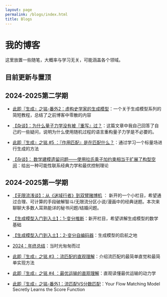 ```yaml
---
layout: page
permalink: /blogs/index.html
title: Blogs
---
```


# 我的博客

这里放置一些随笔，大概率与学习无关，可能涵盖各个领域。


## 目前更新与置顶






## 2024-2025第二学期


- [此即『生成』之铭-番外2：虚构史学家的生成模型](https://zeroovector.github.io/blogs/file/introduction_to_generative_model.pdf)：一个关于生成模型系列的简短教程，总结了之前博客中零散的内容


- [【杂谈】：为什么量子力学没有被『重写』过？](https://zeroovector.github.io/blogs/phy1/index.html)：这篇文章中我自己回答了自己的一些疑问，说明为什么使用随机过程的语言重构量子力学是不必要的。

- [此即『生成』之铭 #5 ：『作用匹配』是在匹配什么？](https://zeroovector.github.io/blogs/actionmatching/index.html)：通过学习一个标量场进行生成的方法


- [【杂谈】： 数学建模遗留问题——使用拉氏乘子加约束相当于扩展了构型空间](https://zeroovector.github.io/blogs/oc_mechanics/index.html)：给出一种可能性联系经典力学和最优控制理论


## 2024-2025第一学期

- [【无限流浅谈】：从《迷域行者》到双臂赌博机](https://zeroovector.github.io/blogs/optimalstopping/index.html) ： 新开的一个小栏目，希望通过合理、可计算的手段破解智斗/无限流分区小说/漫画中的经典谜题。本次来聊聊大多数人耳熟能详的秘书问题/结婚问题。


- [【生成模型入门到入土】：1-变分推断](https://zeroovector.github.io/blogs/variationalinference/index.html)：新开栏目，希望讲解生成模型的数学基础


- [【生成模型入门到入土】：2-变分自编码器](https://zeroovector.github.io/blogs/vae/index.html)：生成模型的启航之地


- [2024：年终总结](https://zeroovector.github.io/blogs/2024summarize/index.html)：当时光匆匆而过


- [此即『生成』之铭 #3 ：流匹配的直观理解](https://zeroovector.github.io/blogs/flowmatching1/index.html)：介绍流匹配的最简单直觉和最简单实现方法

- [此即『生成』之铭 #4 ：最优运输的直观理解](https://zeroovector.github.io/blogs/OT1/index.html)：直观读懂最优运输的动力学

- [此即『生成』之铭-番外1：流匹配VS分数匹配](https://zeroovector.github.io/blogs/flowmatchinge1/index.html)：Your Flow Matching Model Secretly Learns the Score Function


